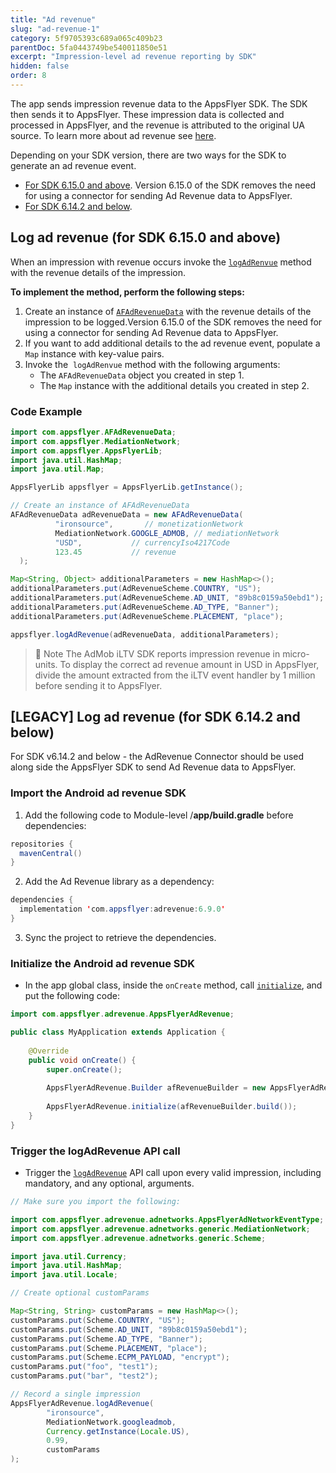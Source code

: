 ```yaml
---
title: "Ad revenue"
slug: "ad-revenue-1"
category: 5f9705393c689a065c409b23
parentDoc: 5fa0443749be540011850e51
excerpt: "Impression-level ad revenue reporting by SDK"
hidden: false
order: 8
---
```

The app sends impression revenue data to the AppsFlyer SDK. The SDK then sends it to AppsFlyer. These impression data is collected and processed in AppsFlyer, and the revenue is attributed to the original UA source. To learn more about ad revenue see [here](https://support.appsflyer.com/hc/en-us/articles/217490046#connect-to-ad-revenue-integrated-partners).

Depending on your SDK version, there are two ways for the SDK to generate an ad revenue event.

- [For SDK 6.15.0 and above](#log-ad-revenue-for-sdk-6150-and-above). Version 6.15.0 of the SDK removes the need for using a connector for sending Ad Revenue data to AppsFlyer.
- [For SDK 6.14.2 and below](#legacy-log-ad-revenue-for-sdk-6142-and-below).

## Log ad revenue (for SDK 6.15.0 and above)

When an impression with revenue occurs invoke the [`logAdRenvue`](doc:android-sdk-reference-appsflyerlib#logadrevenue) method with the revenue details of the impression.  

**To implement the method, perform the following steps:**

1. Create an instance of [`AFAdRevenueData`](doc:android-sdk-reference-appsflyerlib#afadrevenuedata) with the revenue details of the impression to be logged.Version 6.15.0 of the SDK removes the need for using a connector for sending Ad Revenue data to AppsFlyer.
2. If you want to add additional details to the ad revenue event, populate a `Map` instance with key-value pairs.
3. Invoke the  `logAdRenvue` method with the following arguments:
    - The `AFAdRevenueData` object you created in step 1.
    - The `Map` instance with the additional details you created in step 2.

### Code Example

```java
import com.appsflyer.AFAdRevenueData;
import com.appsflyer.MediationNetwork;
import com.appsflyer.AppsFlyerLib;
import java.util.HashMap;
import java.util.Map;

AppsFlyerLib appsflyer = AppsFlyerLib.getInstance();

// Create an instance of AFAdRevenueData
AFAdRevenueData adRevenueData = new AFAdRevenueData(
          "ironsource",       // monetizationNetwork
          MediationNetwork.GOOGLE_ADMOB, // mediationNetwork
          "USD",           // currencyIso4217Code
          123.45           // revenue
  );

Map<String, Object> additionalParameters = new HashMap<>();
additionalParameters.put(AdRevenueScheme.COUNTRY, "US");
additionalParameters.put(AdRevenueScheme.AD_UNIT, "89b8c0159a50ebd1");
additionalParameters.put(AdRevenueScheme.AD_TYPE, "Banner");
additionalParameters.put(AdRevenueScheme.PLACEMENT, "place");

appsflyer.logAdRevenue(adRevenueData, additionalParameters);
```
> 📘 Note 
>  The AdMob iLTV SDK reports impression revenue in micro-units. To display the correct ad revenue amount in USD in AppsFlyer, divide the amount extracted from the iLTV event handler by 1 million before sending it to AppsFlyer.

## [LEGACY] Log ad revenue (for SDK 6.14.2 and below)

For SDK v6.14.2 and below - the AdRevenue Connector should be used along side the AppsFlyer SDK to send Ad Revenue data to AppsFlyer. 

### Import the Android ad revenue SDK

1. Add the following code to Module-level /**app/build.gradle** before dependencies:

```java
repositories { 
  mavenCentral()
}
```

2. Add the Ad Revenue library as a dependency:

```java
dependencies {
  implementation 'com.appsflyer:adrevenue:6.9.0'
}
```

3. Sync the project to retrieve the dependencies.

### Initialize the Android ad revenue SDK

- In the app global class, inside the `onCreate` method, call [`initialize`](https://dev.appsflyer.com/hc/docs/appsflyeradrevenue#initaliaze), and put the following code:

```java
import com.appsflyer.adrevenue.AppsFlyerAdRevenue;

public class MyApplication extends Application {
    
    @Override
    public void onCreate() {
        super.onCreate();
        
        AppsFlyerAdRevenue.Builder afRevenueBuilder = new AppsFlyerAdRevenue.Builder(this);     
        
        AppsFlyerAdRevenue.initialize(afRevenueBuilder.build());
    }
}
```

### Trigger the logAdRevenue API call

- Trigger the [`logAdRevenue`](https://dev.appsflyer.com/hc/docs/appsflyeradrevenue#logadrevenue) API call upon every valid impression, including mandatory, and any optional, arguments.

```java
// Make sure you import the following:

import com.appsflyer.adrevenue.adnetworks.AppsFlyerAdNetworkEventType;
import com.appsflyer.adrevenue.adnetworks.generic.MediationNetwork;
import com.appsflyer.adrevenue.adnetworks.generic.Scheme;

import java.util.Currency;
import java.util.HashMap;
import java.util.Locale;

// Create optional customParams

Map<String, String> customParams = new HashMap<>();
customParams.put(Scheme.COUNTRY, "US");
customParams.put(Scheme.AD_UNIT, "89b8c0159a50ebd1");
customParams.put(Scheme.AD_TYPE, "Banner");
customParams.put(Scheme.PLACEMENT, "place");
customParams.put(Scheme.ECPM_PAYLOAD, "encrypt");
customParams.put("foo", "test1");
customParams.put("bar", "test2");

// Record a single impression
AppsFlyerAdRevenue.logAdRevenue(
        "ironsource",
        MediationNetwork.googleadmob,
        Currency.getInstance(Locale.US),
        0.99,
        customParams
);
```
